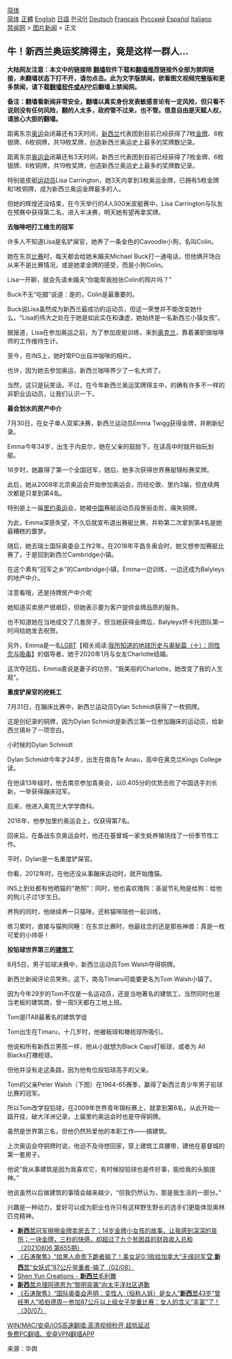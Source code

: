  <!-- 面包屑导航 --> <div class="breadcrumb"><!-- GTranslate: https://gtranslate.io/ -->  <div class="switcher notranslate">  <div class="selected">  <a href="#" onclick="return false;"> 简体</a>  </div>  <div class="option">  <a href="https://www.bannedbook.org" onclick="doGTranslate('zh-CN|zh-CN');jQuery('div.switcher div.selected a').html(jQuery(this).html());return false;" title="简体中文" class="nturl selected"> 简体</a>  <a href="https://www.bannedbook.org/zh-tw/" onclick="doGTranslate('zh-CN|zh-TW');jQuery('div.switcher div.selected a').html(jQuery(this).html());return false;" title="繁體中文" class="nturl"> 正體</a>  <a href="https://www.bannedbook.org/en/" onclick="doGTranslate('zh-CN|en');jQuery('div.switcher div.selected a').html(jQuery(this).html());return false;" title="English" class="nturl"> English</a>  <a href="https://www.bannedbook.org/ja/" onclick="doGTranslate('zh-CN|ja');jQuery('div.switcher div.selected a').html(jQuery(this).html());return false;" title="日本語" class="nturl"> 日語</a>  <a href="https://www.bannedbook.org/ko/" onclick="doGTranslate('zh-CN|ko');jQuery('div.switcher div.selected a').html(jQuery(this).html());return false;" title="한국어" class="nturl"> 한국어</a>  <a href="https://www.bannedbook.org/de/" onclick="doGTranslate('zh-CN|de');jQuery('div.switcher div.selected a').html(jQuery(this).html());return false;" title="Deutsch" class="nturl"> Deutsch</a>  <a href="https://www.bannedbook.org/fr/" onclick="doGTranslate('zh-CN|fr');jQuery('div.switcher div.selected a').html(jQuery(this).html());return false;" title="Français" class="nturl"> Français</a>  <a href="https://www.bannedbook.org/ru/" onclick="doGTranslate('zh-CN|ru');jQuery('div.switcher div.selected a').html(jQuery(this).html());return false;" title="Русский" class="nturl"> Русский</a>  <a href="https://www.bannedbook.org/es/" onclick="doGTranslate('zh-CN|es');jQuery('div.switcher div.selected a').html(jQuery(this).html());return false;" title="Español" class="nturl"> Español</a>  <a href="https://www.bannedbook.org/it/" onclick="doGTranslate('zh-CN|it');jQuery('div.switcher div.selected a').html(jQuery(this).html());return false;" title="Italiano" class="nturl"> Italiano</a>  </div>  </div>      <div class='breadcrumb-sub'><!-- Breadcrumb NavXT 6.3.0 --> <a href="https://www.bannedbook.org/" class="home">禁闻网</a> &gt; <a href="https://www.bannedbook.org/bnews/topimagenews/" class="category">图片新闻</a> &gt; 正文</div></div><h2>牛！新西兰奥运奖牌得主，竟是这样一群人…</h2> <p class="notice"><b>大陆网友注意：本文中的链接除 <a href="https://github.com/bannedbook/fanqiang" >翻墙</a>软件下载和<a href="https://github.com/killgcd/justmysocks/blob/master/README.md">翻墙推荐</a>链接外全部为禁网链接，未翻墙状态下打不开，请勿点击。此为文字版禁闻，欲看图文视频完整版和更多禁闻，请下载<a href="https://github.com/bannedbook/fanqiang">翻墙软件或APP</a>后翻墙上禁闻网。</p><p>备注：翻墙看新闻非常安全，翻墙以真实身份发表敏感言论有一定风险，但只看不说则没有任何风险，翻的人太多，政府管不过来，也不管。信息自由是天赋人权，请放心大胆的翻墙。</b></p>  <div class="entry"> <p id="summary">距离东京<a href="https://www.bannedbook.org/bnews/tag/%e5%a5%a5%e8%bf%90/" class="st_tag internal_tag" rel="tag" title="标签 奥运 下的日志">奥运</a>会闭幕还有3天时间，<a href="https://www.bannedbook.org/bnews/tag/%e6%96%b0%e8%a5%bf%e5%85%b0/" class="st_tag internal_tag" rel="tag" title="标签 新西兰 下的日志">新西兰</a>代表团到目前已经获得了7枚<a href="https://www.bannedbook.org/bnews/tag/%e9%87%91%e7%89%8c/" class="st_tag internal_tag" rel="tag" title="标签 金牌 下的日志">金牌</a>、6枚银牌、6枚铜牌，共19枚奖牌，创造新西兰奥运史上最多的奖牌数记录。</p> <p>距离东京<a href="https://www.bannedbook.org/bnews/tag/%E5%A5%A5%E8%BF%90%E4%BC%9A/" class="st_tag internal_tag" rel="tag" title="标签 奥运会 下的日志">奥运会</a>闭幕还有3天时间，新西兰代表团到目前已经获得了7枚金牌、6枚银牌、6枚铜牌，共19枚奖牌，创造新西兰奥运史上最多的奖牌数记录。</p> <p>特别是皮艇<a href="https://www.bannedbook.org/bnews/tag/%E8%BF%90%E5%8A%A8%E5%91%98/" class="st_tag internal_tag" rel="tag" title="标签 运动员 下的日志">运动员</a>Lisa Carrington，她3天内拿到3枚奥运金牌，已拥有5枚金牌和1枚铜牌，成为新西兰奥运金牌最多的人。</p> <p>但她的辉煌还没结束，在今天举行的4人500米皮艇赛中，Lisa Carrington与队友在预赛中获得第二名，进入半决赛，明天她有望再拿奖牌。</p> <p><strong>去咖啡吧打工维生的冠军</strong></p> <p>许多人不知道Lisa是名铲屎官，她养了一条金色的Cavoodle小狗，名叫Colin。</p> <p>她在东京<a href="https://www.bannedbook.org/bnews/tag/%E6%AF%94%E8%B5%9B/" class="st_tag internal_tag" rel="tag" title="标签 比赛 下的日志">比赛</a>时，每天都会给她未婚夫Michael Buck打一通电话，但他俩开场白从来不是比赛情况，或是她拿金牌的感受，而是小狗Colin。</p> <p>Lisa一开聊，就会先请未婚夫“你能帮我拍张Colin的照片吗？”</p> <p>Buck不无“吃醋”说道：是的，Colin是最重要的。</p> <p>Buck说Lisa虽然成为新西兰最成功的运动员，但这一荣誉并不能改变她什么，“Lisa的伟大之处在于她是如此实在和谦虚，她始终是一名新西兰小镇女孩”。</p> <p>据报道，Lisa在参加奥运之前，为了参加皮艇训练，来到<a href="https://www.bannedbook.org/bnews/tag/%E5%A5%A5%E5%85%8B%E5%85%B0/" class="st_tag internal_tag" rel="tag" title="标签 奥克兰 下的日志">奥克兰</a>，靠着兼职做咖啡师的工作维持生计。</p> <p>至今，在INS上，她时常PO出自冲咖啡的相片。</p> <p>也许，因为她去参加奥运，新西兰咖啡界少了一名大师了。</p> <p>当然，这只是玩笑话。不过，在今年新西兰奥运奖牌得主中，的确有许多不一样的非职业运动员，让我们认识一下。</p>  <p><strong>最会划水的房产中介</strong></p> <p>7月30日，在女子单人双桨决赛，新西兰运动员Emma Twigg获得金牌，并刷新纪录。</p> <p>Emma今年34岁，出生于内皮尔，她在父亲的鼓励下，在读高中时就开始玩划艇。</p> <p>16岁时，她赢得了第一个全国冠军，随后，她多次获得世界赛艇锦标赛奖牌。</p> <p>此后，她从2008年北京奥运会开始参加奥运会，历经伦敦、里约3届，但连续两次都是只拿到第4名。</p> <p>特别是上一届<a href="https://www.bannedbook.org/bnews/tag/%e9%87%8c%e7%ba%a6%e5%a5%a5%e8%bf%90/" class="st_tag internal_tag" rel="tag" title="标签 里约奥运 下的日志">里约奥运</a>会，她被<span class='wp_keywordlink_affiliate'><a href="https://www.bannedbook.org/" title="中国" target="_blank">中国</a></span>赛艇运动员段景丽击败，痛失铜牌。</p> <p>为此，Emma深感失望，不久后就宣布退出赛艇比赛，并称第二次拿到第4名是她最糟糕的噩梦。</p> <p>随后，她去瑞士国际奥委会工作2年。在2018年平昌冬奥会时，她又想参加赛艇比赛了，于是回到新西兰Cambridge小镇。</p> <p>在这个素有“冠军之乡”的Cambridge小镇，Emma一边训练，一边还成为Balyleys的地产中介。</p> <p>注意看哦，还是持牌房产中介呢</p> <p>她知道买卖房产很艰巨，但她表示要为客户提供金牌品质的服务。</p> <p>也不知道她在当地成交了几套房子，但当她获得金牌后，Balyleys怀卡托团队第一时间给她发去祝贺。</p> <p>另外，Emma是一名<span class='wp_keywordlink'><a href="https://www.bannedbook.org/forum57/topic6302.html" title="我所知道的地球历史与奥秘篇（十）：同性恋与吸毒" target="_blank">LGBT</a></span>【相关阅读:<a href='https://www.bannedbook.org/forum57/topic6302.html' target='_blank'>我所知道的地球历史与奥秘篇（十）：同性恋与吸毒</a>】的倡导者，她于2020年1月与女友Charlotte结婚。</p> <p>这次夺冠后，Emma直说是妻子的功劳，“我美丽的Charlotte，她改变了我的人生观”。</p>  <p><strong>重度铲屎官的挖蚝工</strong></p> <p>7月31日，在蹦床比赛中，新西兰运动员Dylan Schmidt获得了一枚铜牌。</p> <p>这是创纪录的铜牌，因为Dylan Schmidt是新西兰第一位参加蹦床的运动员，给新西兰填补了一项空白。</p> <p>小时候的Dylan Schmidt</p> <p>Dylan Schmidt今年才24岁，出生在南岛Te Anau，高中在奥克兰Kings College读。</p> <p>在他读13年级时，他去南京参加青奥会，以0.405分的优势击败了中国选手刘长新，一举获得蹦床冠军。</p> <p>后来，他进入奥克兰大学学商科。</p> <p>2016年，他参加里约奥运会上，仅获得第7名。</p> <p>回来后，在备战东京奥运会时，他还在基督城一家生蚝养殖场找了一份季节性工作。</p> <p>平时，Dylan是一名重度铲屎官。</p> <p>你看，2012年时，在他还没从事蹦床运动时，就开始撸猫。</p> <p>INS上到处都有他晒猫的“艳照”：同时，他也喜欢撸狗：圣诞节礼物是给狗：给他的狗儿子过1岁生日。</p> <p>养狗的同时，他继续养一只猫咪，还称猫咪陪他一起训练。</p> <p>练习累时，直接与猫狗同睡：在东京比赛时，他最挂念的还是那些神兽：真是一枚可爱的小帅哥！</p>  <p><strong>投铅球世界第三的<a href="https://www.bannedbook.org/bnews/tag/%E5%BB%BA%E7%AD%91/" class="st_tag internal_tag" rel="tag" title="标签 建筑 下的日志">建筑</a>工</strong></p> <p>8月5日，男子铅球决赛中，新西兰运动员Tom Walsh夺得铜牌。</p> <p>新西兰新闻评论员笑称，这下，南岛Timaru可能要更名为Tom Walsh小镇了。</p> <p>因为今年29岁的Tom不仅是一名运动员，还是当地著名的建筑工，当然同时也是当老板的建筑商，曾一周5天都在工地上班。</p> <p>Tom是ITAB最著名的建筑学徒</p> <p>Tom出生在Timaru，十几岁时，他被板球和橄榄球所吸引。</p> <p>他说和所有新西兰男孩一样，他从小就想为Black Caps打板球，或者为 All Blacks打橄榄球。</p> <p>但他并没有走这条路，因为他有位投铅球高手的父亲。</p> <p>Tom的父亲Peter Walsh（下图）在1964-65赛季，赢得了新西兰青少年男子铅球比赛的冠军。</p> <p>所以Tom改学投铅球，在2009年世界青年锦标赛上，就拿到第6名，从此开始一路开挂，破大洋洲记录，上届里约奥运会时也是夺得铜牌。</p> <p>虽然是世界第三名，但他仍然热爱他的本职工作——搞建筑。</p> <p>上次奥运会夺铜牌时说，他迫不及待想回家，穿上建筑工具腰带，建他在基督城的第一套房子。</p> <p>他说“我从事建筑是因为我喜欢它，有时候投铅球也是件好事，能给我的头脑提神。”</p> <p>他说虽然以后做建筑的事情会越来越少，“但我仍然认为，那是我生活的一部分。”</p>  <p>兴趣是一种动力，爱好可以成为职业也许只有这样野生野长的选手们更能体现奥林匹克精神。</p> <ul class='op-related-articles' title='相关阅读'> <li><a href='https://www.bannedbook.org/bnews/bannedvideo/20210806/1601407.html' target='_blank'><b>新西兰</b>冠军擦擦金牌卖房去了；14岁金牌小女孩的故事，让我感到深深的哀伤；一块金牌，三秒的快感，却超过了九个贫困县的财政收入总和（20210806 第655期）</a></li> <li><a href='https://www.bannedbook.org/bnews/bannedvideo/20210803/1599080.html' target='_blank'>《石涛聚焦》“给黑人命贵下跪者输了！美女足0:1败给加拿大”无缘冠军🏆   <b>新西兰</b>“女妖式”87公斤举重者-输了（02/08）</a></li> <li><a href='https://www.bannedbook.org/bnews/cbnews/20210802/1598769.html' target='_blank'>Shen Yun Creations - <b>新西兰</b>毛利舞</a></li> <li><a href='https://www.bannedbook.org/bnews/baitai/20210801/1598351.html' target='_blank'><b>新西兰</b>总理阿德恩为“黎明突袭”向太平洋社区道歉</a></li> <li><a href='https://www.bannedbook.org/bnews/bannedvideo/20210731/1597452.html' target='_blank'>《石涛聚焦》“国际奥委会声明：变性人（俗称人妖）是女人”<b>新西兰</b>43岁“曾经男人”哈伯德周一参加87公斤以上级女子举重比赛：女人的含义“丰富”了！（30/07）</a></li> </ul> <p class="texttj"> <a href="https://github.com/bannedbook/fanqiang/wiki/V2ray%E6%9C%BA%E5%9C%BA" target="_blank">WIN/MAC/安卓/iOS高速翻墙:高清视频秒开,超低延迟</a><br/> <a href="https://github.com/bannedbook/fanqiang/wiki/%E7%A6%81%E9%97%BB%E7%BD%91%E5%AE%89%E5%8D%93%E7%BF%BB%E5%A2%99%E6%96%B0%E9%97%BBAPP" target="_blank">免费PC翻墙、安卓VPN翻墙APP</a></p><p> 来源：华舆 </p><a name='sharetosocial'></a>  <div style="margin-bottom:5px;padding-bottom:5px;clear:both"> <div id="archive-pix-1" class="banner-ads"> <!-- AuctionX Display platform tag START --> <div id="26318x728x90x621x_ADSLOT2" clicktrack="%%CLICK_URL_ESC%%"></div> <!-- AuctionX Display platform tag END --> </div> <div id="archive-pix-2" class="banner-ads"> <!-- AuctionX Display platform tag START --> <div id="26315x300x250x621x_ADSLOT2" clicktrack="%%CLICK_URL_ESC%%"></div> <!-- AuctionX Display platform tag END --> </div> </div>  <div id="archive-pix-1" class="banner-ads"> <!-- AuctionX Display platform tag START --> <div id="26318x728x90x621x_ADSLOT3" clicktrack="%%CLICK_URL_ESC%%"></div> <!-- AuctionX Display platform tag END --> </div> </div><!--END ENTRY--> 